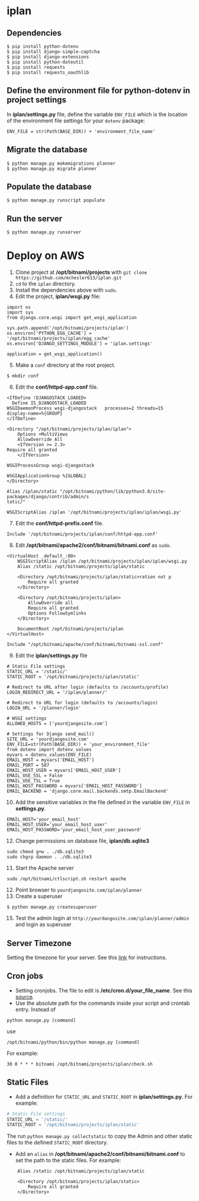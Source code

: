 # iplan
## Dependencies
```
$ pip install python-dotenv
$ pip install django-simple-captcha
$ pip install django-extensions
$ pip install python-dateutil
$ pip install requests
$ pip install requests_oauthlib
```
## Define the environment file for python-dotenv in project settings
In **iplan/settings.py** file, define the variable `ENV_FILE` which is the location of the environment file settings for your `dotenv` package:
```
ENV_FILE = str(Path(BASE_DIR)) + 'environment_file_name'
```

## Migrate the database
```
$ python manage.py makemigrations planner
$ python manage.py migrate planner
```

## Populate the database
```
$ python manage.py runscript populate
```

## Run the server
```
$ python manage.py runserver
```

# Deploy on AWS
1. Clone project at **/opt/bitnami/projects** with `git clone https://github.com/mchesler613/iplan.git`
2. `cd` to the `iplan` directory. 
3. Install the dependencies above with `sudo`.
4. Edit the project, **iplan/wsgi.py** file:
```
import os
import sys
from django.core.wsgi import get_wsgi_application

sys.path.append('/opt/bitnami/projects/iplan')
os.environ['PYTHON_EGG_CACHE'] = '/opt/bitnami/projects/iplan/egg_cache'
os.environ['DJANGO_SETTINGS_MODULE'] = 'iplan.settings'

application = get_wsgi_application() 
```

5. Make a `conf` directory at the root project.
```
$ mkdir conf
```
6. Edit the **conf/httpd-app.conf** file.
```
<IfDefine !DJANGOSTACK_LOADED>
  Define IS_DJANGOSTACK_LOADED
WSGIDaemonProcess wsgi-djangostack   processes=2 threads=15    display-name=%{GROUP}
</IfDefine>

<Directory "/opt/bitnami/projects/iplan/iplan">
    Options +MultiViews
    AllowOverride All
    <IfVersion >= 2.3>
Require all granted
    </IfVersion>

WSGIProcessGroup wsgi-djangostack

WSGIApplicationGroup %{GLOBAL}
</Directory>

Alias /iplan/static "/opt/bitnami/python/lib/python3.8/site-packages/django/contrib/admin/s
tatic/"

WSGIScriptAlias /iplan '/opt/bitnami/projects/iplan/iplan/wsgi.py'
```

7. Edit the **conf/httpd-prefix.conf** file.
```
Include '/opt/bitnami/projects/iplan/conf/httpd-app.conf'
```

8. Edit **/opt/bitnami/apache2/conf/bitnami/bitnami.conf** as `sudo`.
```
<VirtualHost _default_:80>
    WSGIScriptAlias /iplan /opt/bitnami/projects/iplan/iplan/wsgi.py
    Alias /static /opt/bitnami/projects/iplan/static
    
    <Directory /opt/bitnami/projects/iplan/static>ration not p
        Require all granted
    </Directory>
    
    <Directory /opt/bitnami/projects/iplan>
        AllowOverride all
        Require all granted
        Options FollowSymlinks
    </Directory>
 
    DocumentRoot /opt/bitnami/projects/iplan
</VirtualHost>
 
Include "/opt/bitnami/apache/conf/bitnami/bitnami-ssl.conf"
```

9. Edit the **iplan/settings.py** file 
```
# Static File settings
STATIC_URL = '/static/'
STATIC_ROOT = '/opt/bitnami/projects/iplan/static'

# Redirect to URL after login (defaults to /accounts/profile)
LOGIN_REDIRECT_URL = '/iplan/planner/'

# Redirect to URL for login (defaults to /accounts/login)
LOGIN_URL = '/planner/login'

# WSGI settings
ALLOWED_HOSTS = ['yourdjangosite.com']

# Settings for Django send_mail()
SITE_URL = 'yourdjangosite.com'
ENV_FILE=str(Path(BASE_DIR)) + 'your_environment_file'
from dotenv import dotenv_values
myvars = dotenv_values(ENV_FILE)
EMAIL_HOST = myvars['EMAIL_HOST'] 
EMAIL_PORT = 587
EMAIL_HOST_USER = myvars['EMAIL_HOST_USER'] 
EMAIL_USE_SSL = False
EMAIL_USE_TSL = True
EMAIL_HOST_PASSWORD = myvars['EMAIL_HOST_PASSWORD']
EMAIL_BACKEND = 'django.core.mail.backends.smtp.EmailBackend'
```
10. Add the sensitive variables in the file defined in the variable `ENV_FILE` in **settings.py**.
```
EMAIL_HOST='your_email_host'
EMAIL_HOST_USER='your_email_host_user'
EMAIL_HOST_PASSWORD='your_email_host_user_password'
```
12. Change permissions on database file, **iplan/db.sqlite3**
```
sudo chmod g+w . ./db.sqlite3
sudo chgrp daemon . ./db.sqlite3
```

11. Start the Apache server
```
sudo /opt/bitnami/ctlscript.sh restart apache
```

12. Point browser to `yourdjangosite.com/iplan/planner`
13. Create a superuser 
```
$ python manage.py createsuperuser
```
15. Test the admin login at `http://yourdangosite.com/iplan/planner/admin` and login as superuser

## Server Timezone
Setting the timezone for your server. See this [link](https://it.playswellwithflavors.com/2020/03/25/bitnami-set-timezone/) for instructions.

## Cron jobs
+ Setting cronjobs. The file to edit is **/etc/cron.d/your_file_name**. See this [source](https://forums.aws.amazon.com/thread.jspa?threadID=126088).
+ Use the absolute path for the commands inside your script and crontab entry. Instead of 
```
python manage.py [command]
```
use 
```
/opt/bitnami/python/bin/python manage.py [command]
``` 
For example:
```
30 0 * * * bitnami /opt/bitnami/projects/iplan/check.sh
```

## Static Files
+ Add a definition for `STATIC_URL` and `STATIC_ROOT` in **iplan/settings.py**. For example:
```py
# Static File settings
STATIC_URL = '/static/'
STATIC_ROOT = '/opt/bitnami/projects/iplan/static'
```
The run `python manage.py collectstatic` to copy the Admin and other static files to the defined `STATIC_ROOT` directory.

+ Add an `alias` in **/opt/bitnami/apache2/conf/bitnami/bitnami.conf** to set the path to the static files. For example:
```
    Alias /static /opt/bitnami/projects/iplan/static
    
    <Directory /opt/bitnami/projects/iplan/static>
        Require all granted
    </Directory>
```


